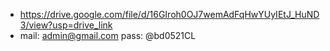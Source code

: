 - https://drive.google.com/file/d/16GIroh0OJ7wemAdFqHwYUyIEtJ_HuND3/view?usp=drive_link
- mail: admin@gmail.com pass: @bd0521CL